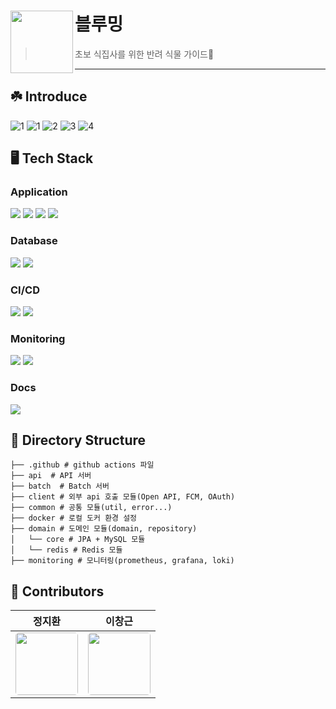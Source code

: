 # 블루밍 <img src="https://github.com/user-attachments/assets/66d439a8-4bbf-4ea9-b7ac-f4bd09dc23e9" align=left width=100>

> 초보 식집사를 위한 반려 식물 가이드🌱 &nbsp;&nbsp;
---

## ☘️ Introduce
![1](https://github.com/user-attachments/assets/7e750aef-a88f-41d4-8b73-a8a4734a36e6)
![1](https://github.com/user-attachments/assets/5f27239b-c761-47b1-8694-87a7f55ddaa4)
![2](https://github.com/user-attachments/assets/801f0b29-370b-4caa-921b-1b640d813e0b)
![3](https://github.com/user-attachments/assets/244b5a4b-65a7-4eca-bb6b-e05287647002)
![4](https://github.com/user-attachments/assets/d7019136-c848-4201-a2c8-63b1beaf1d9c)

## 🖥️ Tech Stack
### Application
<img src="https://img.shields.io/badge/Kotlin-7F52FF?style=for-the-social&logo=Kotlin&logoColor=white"> <img src="https://img.shields.io/badge/Gradle-02303A?style=for-the-social&logo=Gradle&logoColor=white"> <img src="https://img.shields.io/badge/Spring Boot-6DB33F?style=for-the-social&logo=Spring Boot&logoColor=white"> <img src="https://img.shields.io/badge/Spring Data JPA-6DB33F?style=for-the-social&logo=Databricks&logoColor=white">

### Database
<img src="https://img.shields.io/badge/MySQL-4479A1?style=for-the-social&logo=MySQL&logoColor=white"> <img src="https://img.shields.io/badge/Redis-FF4438?style=for-the-social&logo=redis&logoColor=white">

### CI/CD
<img src="https://img.shields.io/badge/Github Actions-2088FF?style=for-the-social&logo=Github Actions&logoColor=white"> <img src="https://img.shields.io/badge/Docker-2496ED?style=for-the-social&logo=Docker&logoColor=white">

### Monitoring
<img src="https://img.shields.io/badge/Prometheus-E6522C?style=for-the-social&logo=prometheus&logoColor=white">  <img src="https://img.shields.io/badge/Grafana-F46800?style=for-the-social&logo=grafana&logoColor=white">

### Docs
<img src="https://img.shields.io/badge/ Swagger-6DB33F?style=for-the-social&logo=swagger&logoColor=white">


## 📂 Directory Structure

```
├── .github # github actions 파일
├── api  # API 서버
├── batch  # Batch 서버
├── client # 외부 api 호출 모듈(Open API, FCM, OAuth)
├── common # 공통 모듈(util, error...)
├── docker # 로컬 도커 환경 설정
├── domain # 도메인 모듈(domain, repository)
│   └── core # JPA + MySQL 모듈
│   └── redis # Redis 모듈
├── monitoring # 모니터링(prometheus, grafana, loki)
```

## 👥 Contributors
|                                                                                         정지환                                                                                         |                                                                                     이창근                                                                                      |
|:-----------------------------------------------------------------------------------------------------------------------------------------------------------------------------------:|:----------------------------------------------------------------------------------------------------------------------------------------------------------------------------:|
| <a href="https://github.com/stophwan" target="_blank"><img src="https://avatars.githubusercontent.com/u/64758861?v=4" width="100" height="100" style="border-radius: 5%;"><br/></a> | <a href="https://github.com/Dompoo" target="_blank"><img src="https://avatars.githubusercontent.com/u/46932235?v=4" width="100" height="100" style="border-radius: 5%;"></a> |
